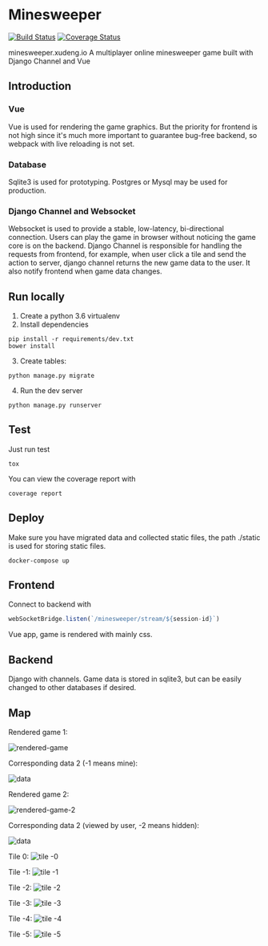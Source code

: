 # Minesweeper
[![Build Status](https://travis-ci.com/d8660091/minesweeper.svg?token=poM8cpAzssr1tR1xqCdN&branch=master)](https://travis-ci.com/d8660091/minesweeper)
[![Coverage Status](https://coveralls.io/repos/github/d8660091/minesweeper/badge.svg?t=RwWiOT)](https://coveralls.io/github/d8660091/minesweeper)

minesweeper.xudeng.io
A multiplayer online minesweeper game built with Django Channel and Vue

## Introduction

### Vue
Vue is used for rendering the game graphics. But the priority for frontend is not high since it's much more important to guarantee bug-free backend, so webpack with live reloading is not set.

### Database
Sqlite3 is used for prototyping. Postgres or Mysql may be used for production.

### Django Channel and Websocket
Websocket is used to provide a stable, low-latency, bi-directional connection. Users can play the game in browser without noticing the game core is on the backend. Django Channel is responsible for handling the requests from frontend, for example, when user click a tile and send the action to server, django channel returns the new game data to the user. It also notify frontend when game data changes.

## Run locally
1. Create a python 3.6 virtualenv
2. Install dependencies

```shell
pip install -r requirements/dev.txt
bower install
```

3. Create tables:

``` shell
python manage.py migrate

```

4. Run the dev server

``` shell
python manage.py runserver
```

## Test
Just run test

``` shell
tox
```

You can view the coverage report with

``` shell
coverage report
```

## Deploy
Make sure you have migrated data and collected static files, the path ./static is used for storing static files.

``` shell
docker-compose up
```

## Frontend
Connect to backend with

``` javascript
webSocketBridge.listen(`/minesweeper/stream/${session-id}`)
```

Vue app, game is rendered with mainly css.

## Backend
Django with channels.
Game data is stored in sqlite3, but can be easily changed to other databases if desired.

## Map

Rendered game 1:

![rendered-game][example-game]

Corresponding data 2 (-1 means mine):

![data][example-data]

Rendered game 2:

![rendered-game-2][example-game-2]

Corresponding data 2 (viewed by user, -2 means hidden):

![data][example-data-2]

Tile 0:
![tile -0][tile-0]

Tile -1:
![tile -1][tile-1]

Tile -2:
![tile -2][tile-2]

Tile -3:
![tile -3][tile-3]

Tile -4:
![tile -4][tile-4]

Tile -5:
![tile -5][tile-5]

[example-game]: http://i.imgur.com/7Lj4oZC.png
[example-data]: http://imgur.com/1aY4eXw.png
[example-game-2]: http://imgur.com/JNVKCjA.png
[example-data-2]: http://imgur.com/XhEpOhD.png
[tile-0]: http://i.imgur.com/hlaMAdW.png
[tile-1]: http://i.imgur.com/9OPaqwj.png
[tile-2]: http://i.imgur.com/lQiLk0f.png
[tile-3]: http://i.imgur.com/8k9qw3a.png
[tile-4]: http://i.imgur.com/uldNo1D.png
[tile-5]: http://i.imgur.com/fIfDipg.png
